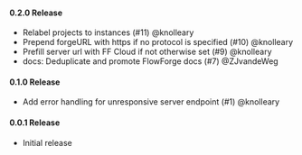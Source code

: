#### 0.2.0 Release

  - Relabel projects to instances (#11) @knolleary
  - Prepend forgeURL with https if no protocol is specified (#10) @knolleary
  - Prefill server url with FF Cloud if not otherwise set (#9) @knolleary
  - docs: Deduplicate and promote FlowForge docs (#7) @ZJvandeWeg

#### 0.1.0 Release

  - Add error handling for unresponsive server endpoint (#1) @knolleary

#### 0.0.1 Release

  - Initial release
